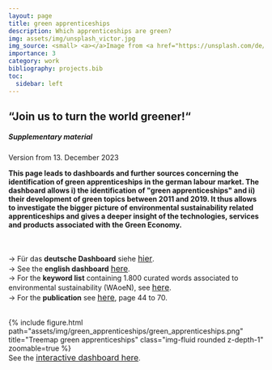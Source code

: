 ```yaml
---
layout: page
title: green apprenticeships
description: Which apprenticeships are green?
img: assets/img/unsplash_victor.jpg
img_source: <small> <a></a>Image from <a href="https://unsplash.com/de/@victor_g?utm_content=creditCopyText&utm_medium=referral&utm_source=unsplash">Victor</a> at <a href="https://unsplash.com/de/fotos/gebaude-mit-pflanzen-bedeckt-0NJ9urGXrIg?utm_content=creditCopyText&utm_medium=referral&utm_source=unsplash">Unsplash</a></small>
importance: 3
category: work
bibliography: projects.bib
toc:
  sidebar: left
---
```


<style>
  .my-text {
    line-height: 2.0; /* Increase line spacing to 1.5 times the font size */
  }
</style>

## “Join us to turn the world greener!“ 
##### Supplementary material

Version from 13. December 2023

<p class="my-text"> 
<strong>

This page leads to dashboards and further sources concerning the identification of green 
apprenticeships in the german labour market. The dashboard allows i) the identification
of "green apprenticeships" and ii) their development of green topics between 2011 and 2019.
It thus allows to investigate the bigger picture of environmental sustainability related 
apprenticeships and gives a deeper insight of the technologies, services and products
associated with the Green Economy.

<br><br>
</strong>
→ Für das <strong>deutsche Dashboard</strong> siehe <a style="font-size: 16px;" href="http://www.timoschnepf.de/green_apprenticeships_ger/">hier</a>.<br>
→ See the <strong>english dashboard</strong> <a style="font-size: 16px;" href="http://www.timoschnepf.de/green_apprenticeships/">here</a>.<br>
→ For the <strong>keyword list</strong> containing 1.800 curated words associated to environmental sustainability (WAoeN), see <a style="font-size: 16px;" href="https://www.bibb.de/de/153062.php">here</a>.<br>
→ For the <strong>publication</strong> see <a style="font-size: 16px;" href="https://www.bibb.de/dienst/publikationen/de/19032?referrer=/dienst/publikationen/de/suche?publication_search_result_voe%255BfreeTextSearch%255D%3Dschnepf%2520_author:5350%26publication_search_result_voe%255BfromYear%255D%3D%26publication_search_result_voe%255BtoYear%255D%3D%26publication_search_result_voe%255Bseries%255D%3D%26publication_search_result_voe%255Blanguage%255D%3D">here</a>, page 44 to 70.<br>


</p>


<br>

<div>
    <div class="col-sm mt-3 mt-md-0">
        {% include figure.html path="assets/img/green_apprenticeships/green_apprenticeships.png" title="Treemap green apprenticeships" class="img-fluid rounded z-depth-1" zoomable=true %}
    </div>
</div>
<div class="caption">
    See the <a style="font-size: 16px;" href="http://www.timoschnepf.de/green_apprenticeships/">interactive dashboard  here</a>.<br>
</div>
